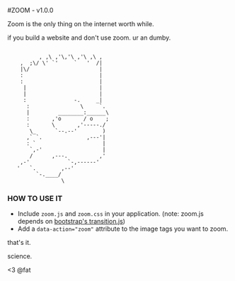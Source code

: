 #ZOOM - v1.0.0

Zoom is the only thing on the internet worth while.

if you build a website and don't use zoom. ur an dumby.

```

          , ,\ ,'\,'\ ,'\ ,\ ,
    ,  ;\/ \' `'     `   '  /|
    |\/                      |
    :                        |
    :                        |
     |                       |
     |                       |
     :               -.     _|
      :                \     `.
      |         ________:______\
      :       ,'o       / o    ;
      :       \       ,'-----./
       \_      `--.--'        )
      ,` `.              ,---'|
      : `                     |
       `,-'                   |
       /      ,---.          ,'
    ,-'            `-,------'
   '   `.        ,--'
         `-.____/
                 \
```


### HOW TO USE IT

+ Include `zoom.js` and `zoom.css` in your application. (note: zoom.js depends on [bootstrap's transition.js](https://raw.github.com/twbs/bootstrap/master/js/transition.js))
+ Add a `data-action="zoom"` attribute to the image tags you want to zoom.

that's it.

science.

<3 @fat